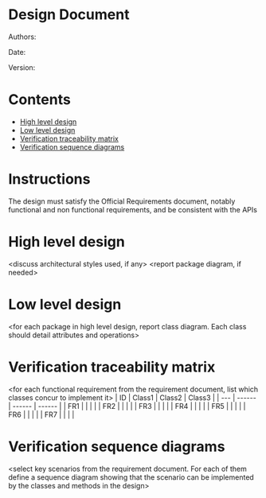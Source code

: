 # Design Document 


Authors: 

Date:

Version:


# Contents

- [High level design](#package-diagram)
- [Low level design](#class-diagram)
- [Verification traceability matrix](#verification-traceability-matrix)
- [Verification sequence diagrams](#verification-sequence-diagrams)

# Instructions

The design must satisfy the Official Requirements document, notably functional and non functional requirements, and be consistent with the APIs

# High level design 

<discuss architectural styles used, if any>
<report package diagram, if needed>






# Low level design

<for each package in high level design, report class diagram. Each class should detail attributes and operations>









# Verification traceability matrix

\<for each functional requirement from the requirement document, list which classes concur to implement it>
| ID  | Class1 | Class2 | Class3 |
| --- | ------ | ------ | ------ |
| FR1 | | | |
| FR2 | | | |
| FR3 | | | |
| FR4 | | | |
| FR5 | | | |
| FR6 | | | |
| FR7 | | | |

# Verification sequence diagrams 
\<select key scenarios from the requirement document. For each of them define a sequence diagram showing that the scenario can be implemented by the classes and methods in the design>

